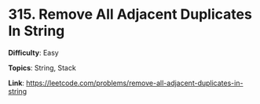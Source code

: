 # 315. Remove All Adjacent Duplicates In String

**Difficulty**: Easy

**Topics**: String, Stack

**Link**: https://leetcode.com/problems/remove-all-adjacent-duplicates-in-string
